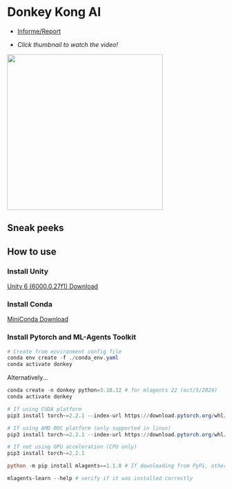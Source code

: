 # Donkey Kong AI

* [Informe/Report](https://github.com/maxogod/AI-Donkey-Kong/blob/main/informe.pdf)

* *Click thumbnail to watch the video!*

[<img width="360" src="https://github.com/user-attachments/assets/0b9c67ed-763a-4b4c-ae43-a1f917045036" />](https://www.youtube.com/watch?v=5XQuDkWKL-M)

## Sneak peeks

## How to use

### Install Unity

[Unity 6 (6000.0.27f1) Download](https://unity.com/releases/editor/whats-new/6000.0.27#installs)

### Install Conda

[MiniConda Download](https://www.anaconda.com/download/)

### Install Pytorch and ML-Agents Toolkit

```powershell
# Create from environment config file
conda env create -f ./conda_env.yaml
conda activate donkey
```

Alternatively...

```powershell
conda create -n donkey python=3.10.12 # for mlagents 22 (oct/5/2024)
conda activate donkey

# If using CUDA platform
pip3 install torch~=2.2.1 --index-url https://download.pytorch.org/whl/cu121

# If using AMD ROC platform (only supported in linux)
pip3 install torch~=2.2.1 --index-url https://download.pytorch.org/whl/rocm6.2

# If not using GPU acceleration (CPU only)
pip3 install torch~=2.2.1

python -m pip install mlagents==1.1.0 # If downloading from PyPi, otherwise download it from the ML-Agents gh repo

mlagents-learn --help # verify if it was installed correctly
```
